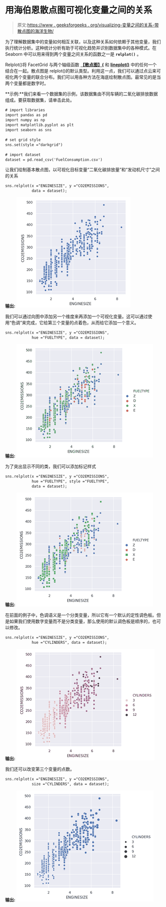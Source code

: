 # 用海伯恩散点图可视化变量之间的关系

> 原文:[https://www . geeksforgeeks . org/visualizing-变量之间的关系-带散点图的海洋生物/](https://www.geeksforgeeks.org/visualizing-relationship-between-variables-with-scatter-plots-in-seaborn/)

为了理解数据集中的变量如何相互关联，以及这种关系如何依赖于其他变量，我们执行统计分析。这种统计分析有助于可视化趋势并识别数据集中的各种模式。在 Seaborn 中可以用来得到两个变量之间关系的函数之一是 **`relplot()`** 。

Relplot()将 FacetGrid 与两个轴级函数 **[【散点图】(](https://www.geeksforgeeks.org/scatterplot-using-seaborn-in-python/)** 和 **[lineplot()](https://www.geeksforgeeks.org/lineplot-using-seaborn-in-python/)** 中的任何一个结合在一起。散点图是 relplot()的默认类型。利用这一点，我们可以通过点云来可视化两个变量的联合分布。我们可以用各种方法在海底绘制散点图。最常见的是当两个变量都是数字时。

**示例:**我们来看一个数据集的示例，该数据集由不同车辆的二氧化碳排放数据组成。要获取数据集，请单击此处。

```
# import libraries
import pandas as pd
import numpy as np
import matplotlib.pyplot as plt
import seaborn as sns

# set grid style
sns.set(style ="darkgrid")

# import dataset
dataset = pd.read_csv('FuelConsumption.csv')
```

让我们绘制基本散点图，以可视化目标变量“二氧化碳排放量”和“发动机尺寸”之间的关系

```
sns.relplot(x ="ENGINESIZE", y ="CO2EMISSIONS",
            data = dataset);
```

**输出:**
![](img/e3a6c844dc2deb60caa7b559b1262b75.png)

我们可以通过向图中添加另一个维度来再添加一个可视化变量。这可以通过使用“色调”来完成，它给第三个变量的点着色，从而给它添加一个意义。

```
sns.relplot(x ="ENGINESIZE", y ="CO2EMISSIONS", 
            hue ="FUELTYPE", data = dataset);
```

**输出:**
![](img/4af3b9d8e6b5677b71317369905f540c.png)

为了突出显示不同的类，我们可以添加标记样式

```
sns.relplot(x ="ENGINESIZE", y ="CO2EMISSIONS",
            hue ="FUELTYPE", style ="FUELTYPE", 
            data = dataset);
```

**输出:**
![](img/e976cc3e9fc2a5c6a1f3f69750dafeb4.png)

在前面的例子中，色调语义是一个分类变量，所以它有一个默认的定性调色板。但是如果我们使用数字变量而不是分类变量，那么使用的默认调色板是顺序的，也可以修改。

```
sns.relplot(x ="ENGINESIZE", y ="CO2EMISSIONS",
            hue ="CYLINDERS", data = dataset);
```

**输出:**
![](img/f3f1462814f97cc2890d435804469466.png)

我们还可以改变第三个变量的点数。

```
sns.relplot(x ="ENGINESIZE", y ="CO2EMISSIONS", 
            size ="CYLINDERS", data = dataset);
```

**输出:**
![](img/a1d6c427a2e6e1581a20b27542c6d12e.png)